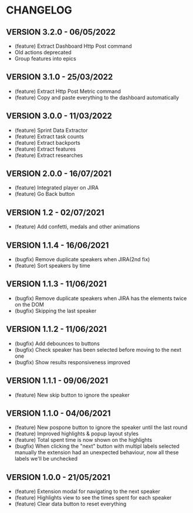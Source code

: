 # CHANGELOG
## VERSION 3.2.0 - 06/05/2022
- (feature) Extract Dashboard Http Post command
- Old actions deprecated
- Group features into epics

## VERSION 3.1.0 - 25/03/2022
- (feature) Extract Http Post Metric command
- (feature) Copy and paste everything to the dashboard automatically

## VERSION 3.0.0 - 11/03/2022
- (feature) Sprint Data Extractor
- (feature) Extract task counts
- (feature) Extract backports
- (feature) Extract features
- (feature) Extract researches

## VERSION 2.0.0 - 16/07/2021
- (feature) Integrated player on JIRA
- (feature) Go Back button

## VERSION 1.2 - 02/07/2021
- (feature) Add confetti, medals and other animations

## VERSION 1.1.4 - 16/06/2021
- (bugfix) Remove duplicate speakers when JIRA(2nd fix)
- (feature) Sort speakers by time
  
## VERSION 1.1.3 - 11/06/2021
- (bugfix) Remove duplicate speakers when JIRA has the elements twice on the DOM
- (bugfix) Skipping the last speaker

## VERSION 1.1.2 - 11/06/2021
- (bugfix) Add debounces to buttons
- (bugfix) Check speaker has been selected before moving to the next one
- (bugfix) Show results responsiveness improved

## VERSION 1.1.1 - 09/06/2021
- (feature) New skip button to ignore the speaker

## VERSION 1.1.0 - 04/06/2021
- (feature) New pospone button to ignore the speaker until the last round
- (feature) Improved highlights & popup layout styles
- (feature) Total spent time is now shown on the highlights
- (bugfix) When clicking the "next" button with multipl labels selected manually the extension had an unexpected behaviour, now all these labels we'll be unchecked

## VERSION 1.0.0 - 21/05/2021
 - (feature) Extension modal for navigating to the next speaker
 - (feature) Highlights view to see the times spent for each speaker
 - (feature) Clear data button to reset everything

